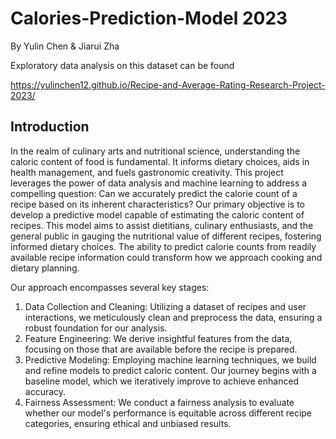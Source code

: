 
# Calories-Prediction-Model 2023

By Yulin Chen & Jiarui Zha  

Exploratory data analysis on this dataset can be found

https://yulinchen12.github.io/Recipe-and-Average-Rating-Research-Project-2023/

## Introduction
In the realm of culinary arts and nutritional science, understanding the caloric content of food is fundamental. It informs dietary choices, aids in health management, and fuels gastronomic creativity. This project leverages the power of data analysis and machine learning to address a compelling question: Can we accurately predict the calorie count of a recipe based on its inherent characteristics? Our primary objective is to develop a predictive model capable of estimating the caloric content of recipes. This model aims to assist dietitians, culinary enthusiasts, and the general public in gauging the nutritional value of different recipes, fostering informed dietary choices. The ability to predict calorie counts from readily available recipe information could transform how we approach cooking and dietary planning.

Our approach encompasses several key stages:

1. Data Collection and Cleaning: Utilizing a dataset of recipes and user interactions, we meticulously clean and preprocess the data, ensuring a robust foundation for our analysis.
2. Feature Engineering: We derive insightful features from the data, focusing on those that are available before the recipe is prepared.
3. Predictive Modeling: Employing machine learning techniques, we build and refine models to predict caloric content. Our journey begins with a baseline model, which we iteratively improve to achieve enhanced accuracy.
4. Fairness Assessment: We conduct a fairness analysis to evaluate whether our model's performance is equitable across different recipe categories, ensuring ethical and unbiased results.
